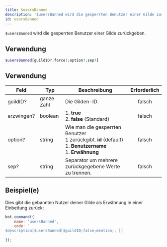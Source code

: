 ```yaml
---
title: $usersBanned
description: '$usersBanned wird die gesperrten Benutzer einer Gilde zurückgeben.'
id: usersBanned
---
```


`$usersBanned` wird die gesperrten Benutzer einer Gilde zurückgeben.

## Verwendung

```php
$usersBanned[guildID?;force?;option?;sep?]
```

## Verwendung

| Feld       | Typ        | Beschreibung                                                                                                                               | Erforderlich |
| ---------- | ---------- | ------------------------------------------------------------------------------------------------------------------------------------------ |:------------:|
| guildID?   | ganze Zahl | Die Gilden-ID.                                                                                                                             |    falsch    |
| erzwingen? | boolean    | 1. **true** <br /> 2. **false** (Standard)                                                                                           |    falsch    |
| option?    | string     | Wie man die gesperrten Benutzer <br /> 1 zurückgibt. **id** (default) <br /> 1. **Benutzername** <br /> 1. **Erwähnung** |    falsch    |
| sep?       | string     | Separator um mehrere zurückgegebene Werte zu trennen.                                                                                      |    falsch    |

## Beispiel(e)

Dies gibt die gebannten Nutzer deiner Gilde als Erwähnung in einer Einbettung zurück:

```javascript
bot.command({
    name: 'usersBanned',
    code: `
$description[$usersBanned[$guildID;false;mention;, ]]
  `
});
```
